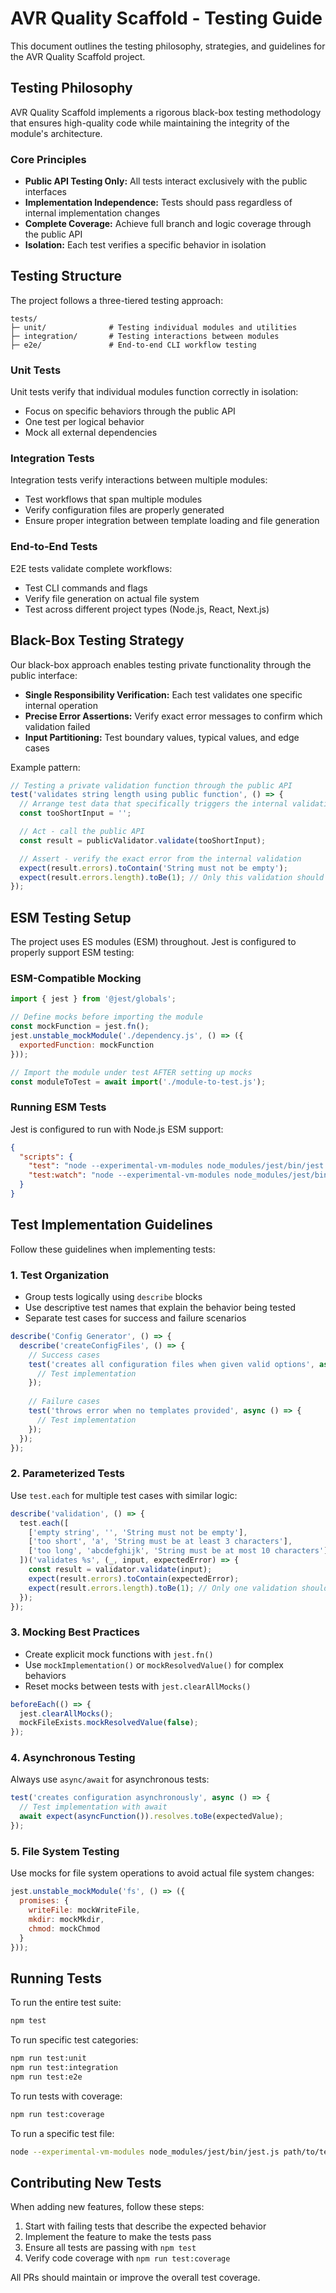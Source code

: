 # AVR Quality Scaffold - Testing Guide

This document outlines the testing philosophy, strategies, and guidelines for the AVR Quality Scaffold project.

## Testing Philosophy

AVR Quality Scaffold implements a rigorous black-box testing methodology that ensures high-quality code while maintaining the integrity of the module's architecture.

### Core Principles

- **Public API Testing Only:** All tests interact exclusively with the public interfaces
- **Implementation Independence:** Tests should pass regardless of internal implementation changes
- **Complete Coverage:** Achieve full branch and logic coverage through the public API
- **Isolation:** Each test verifies a specific behavior in isolation

## Testing Structure

The project follows a three-tiered testing approach:

```
tests/
├─ unit/              # Testing individual modules and utilities
├─ integration/       # Testing interactions between modules 
├─ e2e/               # End-to-end CLI workflow testing
```

### Unit Tests

Unit tests verify that individual modules function correctly in isolation:

- Focus on specific behaviors through the public API
- One test per logical behavior
- Mock all external dependencies

### Integration Tests

Integration tests verify interactions between multiple modules:

- Test workflows that span multiple modules
- Verify configuration files are properly generated
- Ensure proper integration between template loading and file generation

### End-to-End Tests

E2E tests validate complete workflows:

- Test CLI commands and flags
- Verify file generation on actual file system
- Test across different project types (Node.js, React, Next.js)

## Black-Box Testing Strategy

Our black-box approach enables testing private functionality through the public interface:

- **Single Responsibility Verification:** Each test validates one specific internal operation
- **Precise Error Assertions:** Verify exact error messages to confirm which validation failed
- **Input Partitioning:** Test boundary values, typical values, and edge cases

Example pattern:

```javascript
// Testing a private validation function through the public API
test('validates string length using public function', () => {
  // Arrange test data that specifically triggers the internal validation
  const tooShortInput = '';

  // Act - call the public API
  const result = publicValidator.validate(tooShortInput);

  // Assert - verify the exact error from the internal validation
  expect(result.errors).toContain('String must not be empty');
  expect(result.errors.length).toBe(1); // Only this validation should fail
});
```

## ESM Testing Setup

The project uses ES modules (ESM) throughout. Jest is configured to properly support ESM testing:

### ESM-Compatible Mocking

```javascript
import { jest } from '@jest/globals';

// Define mocks before importing the module
const mockFunction = jest.fn();
jest.unstable_mockModule('./dependency.js', () => ({
  exportedFunction: mockFunction
}));

// Import the module under test AFTER setting up mocks
const moduleToTest = await import('./module-to-test.js');
```

### Running ESM Tests

Jest is configured to run with Node.js ESM support:

```json
{
  "scripts": {
    "test": "node --experimental-vm-modules node_modules/jest/bin/jest.js",
    "test:watch": "node --experimental-vm-modules node_modules/jest/bin/jest.js --watch"
  }
}
```

## Test Implementation Guidelines

Follow these guidelines when implementing tests:

### 1. Test Organization

- Group tests logically using `describe` blocks
- Use descriptive test names that explain the behavior being tested
- Separate test cases for success and failure scenarios

```javascript
describe('Config Generator', () => {
  describe('createConfigFiles', () => {
    // Success cases
    test('creates all configuration files when given valid options', async () => {
      // Test implementation
    });
    
    // Failure cases
    test('throws error when no templates provided', async () => {
      // Test implementation
    });
  });
});
```

### 2. Parameterized Tests

Use `test.each` for multiple test cases with similar logic:

```javascript
describe('validation', () => {
  test.each([
    ['empty string', '', 'String must not be empty'],
    ['too short', 'a', 'String must be at least 3 characters'],
    ['too long', 'abcdefghijk', 'String must be at most 10 characters']
  ])('validates %s', (_, input, expectedError) => {
    const result = validator.validate(input);
    expect(result.errors).toContain(expectedError);
    expect(result.errors.length).toBe(1); // Only one validation should fail
  });
});
```

### 3. Mocking Best Practices

- Create explicit mock functions with `jest.fn()`
- Use `mockImplementation()` or `mockResolvedValue()` for complex behaviors
- Reset mocks between tests with `jest.clearAllMocks()`

```javascript
beforeEach(() => {
  jest.clearAllMocks();
  mockFileExists.mockResolvedValue(false);
});
```

### 4. Asynchronous Testing

Always use `async/await` for asynchronous tests:

```javascript
test('creates configuration asynchronously', async () => {
  // Test implementation with await
  await expect(asyncFunction()).resolves.toBe(expectedValue);
});
```

### 5. File System Testing

Use mocks for file system operations to avoid actual file system changes:

```javascript
jest.unstable_mockModule('fs', () => ({
  promises: {
    writeFile: mockWriteFile,
    mkdir: mockMkdir,
    chmod: mockChmod
  }
}));
```

## Running Tests

To run the entire test suite:

```bash
npm test
```

To run specific test categories:

```bash
npm run test:unit
npm run test:integration
npm run test:e2e
```

To run tests with coverage:

```bash
npm run test:coverage
```

To run a specific test file:

```bash
node --experimental-vm-modules node_modules/jest/bin/jest.js path/to/test.js
```

## Contributing New Tests

When adding new features, follow these steps:

1. Start with failing tests that describe the expected behavior
2. Implement the feature to make the tests pass
3. Ensure all tests are passing with `npm test`
4. Verify code coverage with `npm run test:coverage`

All PRs should maintain or improve the overall test coverage.